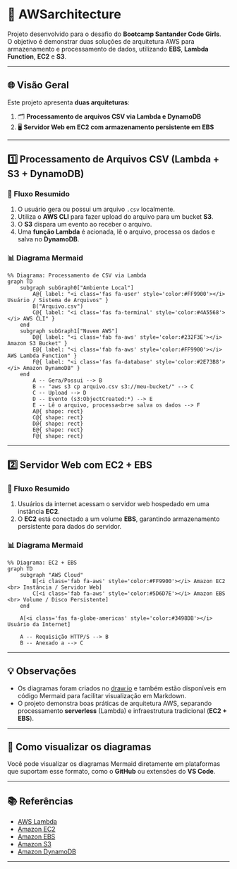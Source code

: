 
# 🚀 AWSarchitecture

Projeto desenvolvido para o desafio do **Bootcamp Santander Code Girls**.  
O objetivo é demonstrar duas soluções de arquitetura AWS para armazenamento e processamento de dados, utilizando **EBS**, **Lambda Function**, **EC2** e **S3**.

---

## 🌐 Visão Geral

Este projeto apresenta **duas arquiteturas**:

1. 🗂️ **Processamento de arquivos CSV via Lambda e DynamoDB**
2. 🖥️ **Servidor Web em EC2 com armazenamento persistente em EBS**

---

## 1️⃣ Processamento de Arquivos CSV (Lambda + S3 + DynamoDB)

### 🔄 Fluxo Resumido

1. O usuário gera ou possui um arquivo `.csv` localmente.
2. Utiliza o **AWS CLI** para fazer upload do arquivo para um bucket **S3**.
3. O **S3** dispara um evento ao receber o arquivo.
4. Uma **função Lambda** é acionada, lê o arquivo, processa os dados e salva no **DynamoDB**.

### 📊 Diagrama Mermaid

```mermaid
%% Diagrama: Processamento de CSV via Lambda
graph TD
	subgraph subGraph0["Ambiente Local"]
		A@{ label: "<i class='fas fa-user' style='color:#FF9900'></i> Usuário / Sistema de Arquivos" }
		B("Arquivo.csv")
		C@{ label: "<i class='fas fa-terminal' style='color:#4A5568'></i> AWS CLI" }
	end
	subgraph subGraph1["Nuvem AWS"]
		D@{ label: "<i class='fab fa-aws' style='color:#232F3E'></i> Amazon S3 Bucket" }
		E@{ label: "<i class='fab fa-aws' style='color:#FF9900'></i> AWS Lambda Function" }
		F@{ label: "<i class='fas fa-database' style='color:#2E73B8'></i> Amazon DynamoDB" }
	end
		A -- Gera/Possui --> B
		B -- "aws s3 cp arquivo.csv s3://meu-bucket/" --> C
		C -- Upload --> D
		D -- Evento (s3:ObjectCreated:*) --> E
		E -- Lê o arquivo, processa<br>e salva os dados --> F
		A@{ shape: rect}
		C@{ shape: rect}
		D@{ shape: rect}
		E@{ shape: rect}
		F@{ shape: rect}
```

---

## 2️⃣ Servidor Web com EC2 + EBS

### 🔄 Fluxo Resumido

1. Usuários da internet acessam o servidor web hospedado em uma instância **EC2**.
2. O **EC2** está conectado a um volume **EBS**, garantindo armazenamento persistente para dados do servidor.

### 📊 Diagrama Mermaid

```mermaid
%% Diagrama: EC2 + EBS
graph TD
	subgraph "AWS Cloud"
		B[<i class='fab fa-aws' style='color:#FF9900'></i> Amazon EC2 <br> Instância / Servidor Web]
		C[<i class='fab fa-aws' style='color:#5D6D7E'></i> Amazon EBS <br> Volume / Disco Persistente]
	end

	A[<i class='fas fa-globe-americas' style='color:#3498DB'></i> Usuário da Internet]

	A -- Requisição HTTP/S --> B
	B -- Anexado a --> C
```

---

## 💡 Observações

- Os diagramas foram criados no [draw.io](https://draw.io) e também estão disponíveis em código Mermaid para facilitar visualização em Markdown.
- O projeto demonstra boas práticas de arquitetura AWS, separando processamento **serverless** (Lambda) e infraestrutura tradicional (**EC2 + EBS**).

---

## 👀 Como visualizar os diagramas

Você pode visualizar os diagramas Mermaid diretamente em plataformas que suportam esse formato, como o **GitHub** ou extensões do **VS Code**.

---

## 📚 Referências

- [AWS Lambda](https://docs.aws.amazon.com/lambda/latest/dg/welcome.html)
- [Amazon EC2](https://docs.aws.amazon.com/ec2/)
- [Amazon EBS](https://docs.aws.amazon.com/ebs/)
- [Amazon S3](https://docs.aws.amazon.com/s3/)
- [Amazon DynamoDB](https://docs.aws.amazon.com/dynamodb/)

---
